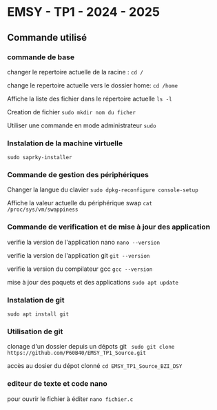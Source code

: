 # EMSY - TP1 - 2024 - 2025
## Commande utilisé
### commande de base
changer le repertoire actuelle de la racine :
	`cd /`
 
 change le repertoire actuelle vers le dossier home:
 	`cd /home` 

  Affiche la liste des fichier dans le répertoire actuelle
 	 `ls -l`
 
   Creation de fichier
   	`sudo mkdir nom du ficher`

   Utiliser une commande en mode administrateur
   	`sudo`
    
### Instalation de la machine virtuelle
`sudo saprky-installer`

### Commande de gestion des périphériques
Changer la langue du clavier
	`sudo dpkg-reconfigure console-setup`
 
Affiche la valeur actuelle du périphérique swap
 	`cat /proc/sys/vm/swappiness `
  
### Commande de verification et de mise à jour des application
verifie la version de l'application nano
	`nano --version`
 
 verifie la version de l'application git
	`git --version`
 
verifie la version du compilateur gcc
	`gcc --version`

mise à jour des paquets et des applications
	`sudo apt update`

 ### Instalation de git
`sudo apt install git`

### Utilisation de git
clonage d'un dossier depuis un dépots git
	` sudo git clone https://github.com/P60B40/EMSY_TP1_Source.git`
 
accès au dosier du dépot clonné
	`cd EMSY_TP1_Source_BZI_DSY`
 
 ### editeur de texte et code nano
 pour ouvrir le fichier à éditer
 	`nano fichier.c`

